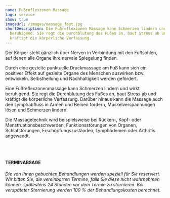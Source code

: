 ```yaml
---
name: Fußreflexzonen Massage
tags: service
show: true
imageUrl: /images/massage_foot.jpg
shortDescription: Die Fußreflexzonen Massage kann Schmerzen lindern und wirkt
  beruhigend. Sie regt die Durchblutung des Fußes an, baut Stress ab und
  kräftigt die körperliche Verfassung.
---
```

Der Körper steht gänzlich über Nerven in Verbindung mit den Fußsohlen, auf denen alle Organe ihre nervale Spiegelung finden.

Durch eine gezielte punktuelle Druckmassage am Fuß kann sich ein positiver Effekt auf gezielte Organe des Menschen auswirken bzw. entwickeln. Selbstheilung und Nachhaltigkeit werden gefördert.

Eine Fußreflexzonenmassage kann Schmerzen lindern und wirkt beruhigend. Sie regt die Durchblutung des Fußes an, baut Stress ab und kräftigt die körperliche Verfassung. Darüber hinaus kann die Massage auch den Lymphabfluss in Armen und Beinen fördern, Muskelverspannungen lösen und Schmerzen lindern.

Die Massagetechnik wird beispielsweise bei Rücken-, Kopf- oder Menstruationsbeschwerden, Funktionsstörungen von Organen, Schlafstörungen, Erschöpfungszuständen, Lymphödemen oder Arthritis angewandt.

<br /><br />

#### TERMINABSAGE

*Die von Ihnen gebuchten Behandlungen werden speziell für Sie reserviert. Wir bitten Sie, die vereinbarten Termine, falls Sie diese nicht wahrnehmen können, spätestens 24 Stunden vor dem Termin zu stornieren. Bei verspäteter Stornierung werden 100 % der Behandlungskosten berechnet.*